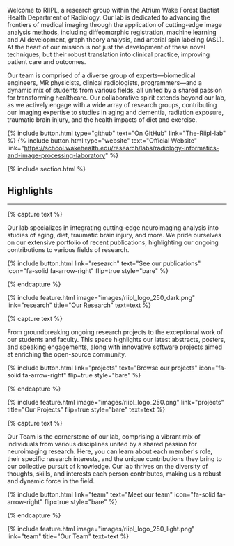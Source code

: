 ---
---

Welcome to RIIPL, a research group within the Atrium Wake Forest Baptist Health Department of Radiology. Our lab is dedicated to advancing the frontiers of medical imaging through the application of cutting-edge image analysis methods, including diffeomorphic registration, machine learning and AI development, graph theory analysis, and arterial spin labeling (ASL). At the heart of our mission is not just the development of these novel techniques, but their robust translation into clinical practice, improving patient care and outcomes.

Our team is comprised of a diverse group of experts—biomedical engineers, MR physicists, clinical radiologists, programmers—and a dynamic mix of students from various fields, all united by a shared passion for transforming healthcare. Our collaborative spirit extends beyond our lab, as we actively engage with a wide array of research groups, contributing our imaging expertise to studies in aging and dementia, radiation exposure, traumatic brain injury, and the health impacts of diet and exercise.

{%
  include button.html
  type="github"
  text="On GitHub"
  link="The-Riipl-lab"
%}
{%
  include button.html
  type="website"
  text="Official Website"
  link="https://school.wakehealth.edu/research/labs/radiology-informatics-and-image-processing-laboratory"
%}

{% include section.html %}

## Highlights
****
{% capture text %}

Our lab specializes in integrating cutting-edge neuroimaging analysis into studies of aging, diet, traumatic brain injury, and more. We pride ourselves on our extensive portfolio of recent publications, highlighting our ongoing contributions to various fields of research.

{%
  include button.html
  link="research"
  text="See our publications"
  icon="fa-solid fa-arrow-right"
  flip=true
  style="bare"
%}

{% endcapture %}

{%
  include feature.html
  image="images/riipl_logo_250_dark.png"
  link="research"
  title="Our Research"
  text=text
%}

{% capture text %}

From groundbreaking ongoing research projects to the exceptional work of our students and faculty. This space highlights our latest abstracts, posters, and speaking engagements, along with innovative software projects aimed at enriching the open-source community.

{%
  include button.html
  link="projects"
  text="Browse our projects"
  icon="fa-solid fa-arrow-right"
  flip=true
  style="bare"
%}

{% endcapture %}

{%
  include feature.html
  image="images/riipl_logo_250.png"
  link="projects"
  title="Our Projects"
  flip=true
  style="bare"
  text=text
%}

{% capture text %}

Our Team is the cornerstone of our lab, comprising a vibrant mix of individuals from various disciplines united by a shared passion for neuroimaging research. Here, you can learn about each member's role, their specific research interests, and the unique contributions they bring to our collective pursuit of knowledge. Our lab thrives on the diversity of thoughts, skills, and interests each person contributes, making us a robust and dynamic force in the field.

{%
  include button.html
  link="team"
  text="Meet our team"
  icon="fa-solid fa-arrow-right"
  flip=true
  style="bare"
%}

{% endcapture %}

{%
  include feature.html
  image="images/riipl_logo_250_light.png"
  link="team"
  title="Our Team"
  text=text
%}
